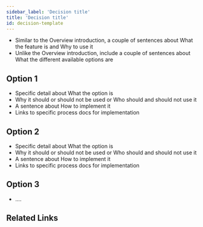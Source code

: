 ```yaml
---
sidebar_label: 'Decision title'
title: 'Decision title'
id: decision-template
---
```


<!-- Decision doc example includes astro/set-up-ci-cd.md -->

- Similar to the Overview introduction, a couple of sentences about What the feature is and Why to use it
- Unlike the Overview introduction, include a couple of sentences about What the different available options are

## Option 1
- Specific detail about What the option is
- Why it should or should not be used or Who should and should not use it
- A sentence about How to implement it
- Links to specific process docs for implementation

## Option 2
- Specific detail about What the option is
- Why it should or should not be used or Who should and should not use it
- A sentence about How to implement it
- Links to specific process docs for implementation

## Option 3
- ....

## Related Links